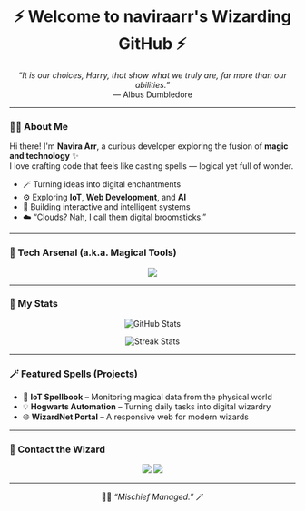 <!-- ✨ Harry Potter x Tech Theme ✨ -->

<h1 align="center">⚡ Welcome to naviraarr's Wizarding GitHub ⚡</h1>

<p align="center">
  <em>“It is our choices, Harry, that show what we truly are, far more than our abilities.”</em><br>
  — Albus Dumbledore
</p>

---

### 🧙‍♂️ About Me
Hi there! I'm **Navira Arr**, a curious developer exploring the fusion of **magic and technology** ✨  
I love crafting code that feels like casting spells — logical yet full of wonder.

- 🪄 Turning ideas into digital enchantments  
- ⚙️ Exploring **IoT**, **Web Development**, and **AI**  
- 🔧 Building interactive and intelligent systems  
- ☁️ “Clouds? Nah, I call them digital broomsticks.”  

---

### 🧰 Tech Arsenal (a.k.a. Magical Tools)
<p align="center">
  <img src="https://skillicons.dev/icons?i=python,javascript,html,css,mysql,arduino" />
</p>

---

### 🔮 My Stats
<p align="center">
  <img src="https://github-readme-stats.vercel.app/api?username=naviraarr&show_icons=true&theme=tokyonight" alt="GitHub Stats" />
</p>

<p align="center">
  <img src="https://github-readme-streak-stats.herokuapp.com/?user=naviraarr&theme=tokyonight" alt="Streak Stats" />
</p>

---

### 🪄 Featured Spells (Projects)
- 🧩 **IoT Spellbook** – Monitoring magical data from the physical world  
- 💡 **Hogwarts Automation** – Turning daily tasks into digital wizardry  
- 🌐 **WizardNet Portal** – A responsive web for modern wizards  

---

### 💬 Contact the Wizard
<p align="center">
  <a href="mailto:naviraarr@example.com"><img src="https://img.shields.io/badge/Email-🪶_Owl_Post-blue?style=flat-square" /></a>
  <a href="https://www.linkedin.com/in/naviraarr/"><img src="https://img.shields.io/badge/LinkedIn-✨_Network-blueviolet?style=flat-square&logo=linkedin" /></a>
</p>

---

<p align="center">
  🧙‍♀️ <em>“Mischief Managed.”</em> 🪄
</p>
